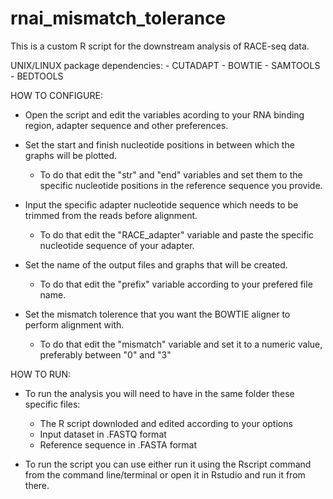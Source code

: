 # rnai_mismatch_tolerance

This is a custom R script for the downstream analysis of RACE-seq data.

UNIX/LINUX package dependencies:
	- CUTADAPT
	- BOWTIE
	- SAMTOOLS
	- BEDTOOLS

HOW TO CONFIGURE:
- Open the script and edit the variables acording to your RNA binding region, adapter sequence and other preferences.

- Set the start and finish nucleotide positions in between which the graphs will be plotted. 
	- To do that edit the "str" and "end" variables and set them to the specific nucleotide positions in the reference sequence you provide.

- Input the specific adapter nucleotide sequence which needs to be trimmed from the reads before alignment.
	- To do that edit the "RACE_adapter" variable and paste the specific nucleotide sequence of your adapter.

- Set the name of the output files and graphs that will be created.
	- To do that edit the "prefix" variable according to your prefered file name.

- Set the mismatch tolerence that you want the BOWTIE aligner to perform alignment with.
	- To do that edit the "mismatch" variable and set it to a numeric value, preferably between "0" and "3"

HOW TO RUN:
- To run the analysis you will need to have in the same folder these specific files:
	- The R script downloded and edited according to your options
	- Input dataset in .FASTQ format
	- Reference sequence in .FASTA format
  
- To run the script you can use either run it using the Rscript command from the command line/terminal or open it in Rstudio and run it from there.
